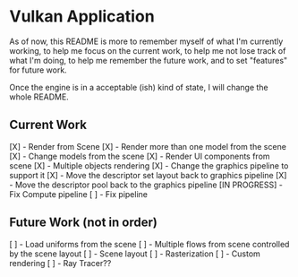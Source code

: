 # Vulkan Application

As of now, this README is more to remember myself of what I'm currently working, to help me focus on the current work, 
to help me not lose track of what I'm doing, to help me remember the future work, and to set "features" for future work.

Once the engine is in a acceptable (ish) kind of state, I will change the whole README.

## Current Work

[X] - Render from Scene
[X] - Render more than one model from the scene
[X] - Change models from the scene
[X] - Render UI components from scene
[X] - Multiple objects rendering
	[X] - Change the graphics pipeline to support it
	[X] - Move the descriptor set layout back to graphics pipeline
	[X] - Move the descriptor pool back to the graphics pipeline
[IN PROGRESS] - Fix Compute pipeline
	[ ] - Fix pipeline

## Future Work (not in order)

[ ] - Load uniforms from the scene
[ ] - Multiple flows from scene controlled by the scene layout
	[ ] - Scene layout
	[ ] - Rasterization
	[ ] - Custom rendering
[ ] - Ray Tracer??
